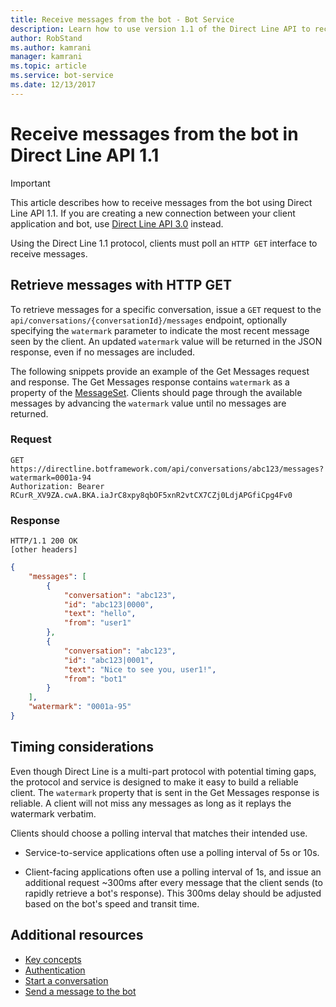 ```yaml
---
title: Receive messages from the bot - Bot Service
description: Learn how to use version 1.1 of the Direct Line API to receive messages from bots. See how to issue GET requests. Become familiar with timing considerations. 
author: RobStand
ms.author: kamrani
manager: kamrani
ms.topic: article
ms.service: bot-service
ms.date: 12/13/2017
---
```


# Receive messages from the bot in Direct Line API 1.1

> [!IMPORTANT]
> This article describes how to receive messages from the bot using Direct Line API 1.1. If you are creating a new connection between your client application and bot, use [Direct Line API 3.0](bot-framework-rest-direct-line-3-0-receive-activities.md) instead.

Using the Direct Line 1.1 protocol, clients must poll an `HTTP GET` interface to receive messages. 

## Retrieve messages with HTTP GET

To retrieve messages for a specific conversation, issue a `GET` request to the `api/conversations/{conversationId}/messages` endpoint, optionally specifying the `watermark` parameter to indicate the most recent message seen by the client. An updated `watermark` value will be returned in the JSON response, even if no messages are included.

The following snippets provide an example of the Get Messages request and response. The Get Messages response contains `watermark` as a property of the [MessageSet](bot-framework-rest-direct-line-1-1-api-reference.md#messageset-object). Clients should page through the available messages by advancing the `watermark` value until no messages are returned. 

### Request

```http
GET https://directline.botframework.com/api/conversations/abc123/messages?watermark=0001a-94
Authorization: Bearer RCurR_XV9ZA.cwA.BKA.iaJrC8xpy8qbOF5xnR2vtCX7CZj0LdjAPGfiCpg4Fv0
```

### Response

```http
HTTP/1.1 200 OK
[other headers]
```

```json
{
    "messages": [
        {
            "conversation": "abc123",
            "id": "abc123|0000",
            "text": "hello",
            "from": "user1"
        }, 
        {
            "conversation": "abc123",
            "id": "abc123|0001",
            "text": "Nice to see you, user1!",
            "from": "bot1"
        }
    ],
    "watermark": "0001a-95"
}
```

## Timing considerations

Even though Direct Line is a multi-part protocol with potential timing gaps, the protocol and service is designed to make it easy to build a reliable client. The `watermark` property that is sent in the Get Messages response is reliable. A client will not miss any messages as long as it replays the watermark verbatim.

Clients should choose a polling interval that matches their intended use.

- Service-to-service applications often use a polling interval of 5s or 10s.

- Client-facing applications often use a polling interval of 1s, and issue an additional request ~300ms after every message that the client sends (to rapidly retrieve a bot's response). This 300ms delay should be adjusted based on the bot's speed and transit time.

## Additional resources

- [Key concepts](bot-framework-rest-direct-line-1-1-concepts.md)
- [Authentication](bot-framework-rest-direct-line-1-1-authentication.md)
- [Start a conversation](bot-framework-rest-direct-line-1-1-start-conversation.md)
- [Send a message to the bot](bot-framework-rest-direct-line-1-1-send-message.md)